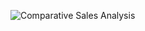 ![Comparative Sales Analysis](https://user-images.githubusercontent.com/23423475/162815819-ec05d359-c565-42b3-a347-cb0282ea1934.JPG)
